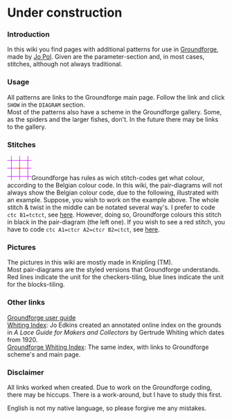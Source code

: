 # Under construction

### Introduction
In this wiki you find pages with additional patterns for use in [Groundforge](https://d-bl.github.io/GroundForge/), made by [Jo Pol](https://github.com/d-bl). Given are the parameter-section and, in most cases, stitches, although not always traditional.

### Usage
All patterns are links to the Groundforge main page. Follow the link and click `SHOW` in the `DIAGRAM` section.  
Most of the patterns also have a scheme in the Groundforge gallery. Some, as the spiders and the larger fishes, don't. In the future there may be links to the gallery.

### Stitches
![pic-tct]Groundforge has rules as wich stitch-codes get what colour, according to the Belgian colour code. In this wiki, the pair-diagrams will not always show the Belgian colour code, due to the following, illustrated with an example. 
Suppose, you wish to work on the example above. The whole stitch & twist in the middle can be notated several way's. I prefer to code `ctc B1=tctct`, see [here][ex-tctct]. However, doing so, Groundforge colours this stitch in black in the pair-diagram (the left one). If you wish to see a red stitch, you have to code `ctc A1=ctcr A2=ctcr B2=ctct`, see [here][ex-ctct].

### Pictures
The pictures in this wiki are mostly made in Knipling (TM).   
Most pair-diagrams are the styled versions that Groundforge understands. Red lines indicate the unit for the checkers-tiling, blue lines indicate the unit for the blocks-tiling.

### Other links
[Groundforge user guide](https://github.com/d-bl/GroundForge/wiki)   
[Whiting Index](http://gwydir.demon.co.uk/jo/lace/whiting/index.htm#picindex): Jo Edkins created an annotated online index on the grounds in _A Lace Guide for Makers and Collectors_ by Gertrude Whiting which dates from 1920.     
[Groundforge Whiting Index](https://github.com/d-bl/GroundForge/wiki/Whiting-Index): The same index, with links to Groundforge scheme's and main page.

### Disclaimer
All links worked when created. Due to work on the Groundforge coding, there may be hiccups. There is a work-around, but I have to study this first. 

English is not my native language, so please forgive me any mistakes.



[pic-tct]: https://github.com/MAETempels/MAE-gf/blob/master/images/gf-tctct.png
[ex-tctct]: https://d-bl.github.io/GroundForge/index.html?m=88%2011%3Bbricks%3B16%3B16%3B0%3B0&s1=ctc%20B1%3Dtctct
[ex-ctct]: https://d-bl.github.io/GroundForge/index.html?m=88%2011%3Bbricks%3B16%3B16%3B0%3B0&s1=ctc%20B1%3Dctct%20A2%3Dctcr%20A1%3Dctcr
